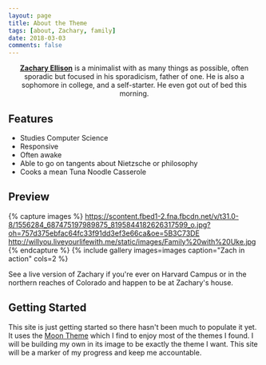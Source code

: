```yaml
---
layout: page
title: About the Theme
tags: [about, Zachary, family]
date: 2018-03-03
comments: false
---
```

    
<center><a href="zellison.com"><b>Zachary Ellison</b></a> is a minimalist with as many things as possible, often sporadic but focused in his sporadicism, father of one. He is also a sophomore in college, and a self-starter. He even got out of bed this morning.</center>

## Features
* Studies Computer Science
* Responsive
* Often awake
* Able to go on tangents about Nietzsche or philosophy
* Cooks a mean Tuna Noodle Casserole

## Preview

{% capture images %}
    https://scontent.fbed1-2.fna.fbcdn.net/v/t31.0-8/1556284_687475197989875_8195844182626317599_o.jpg?oh=757d375ebfac64fc33f91dd3ef3e66ca&oe=5B3C73DE
    http://willyou.liveyourlifewith.me/static/images/Family%20with%20Uke.jpg
{% endcapture %}
{% include gallery images=images caption="Zach in action" cols=2 %}

See a live version of Zachary if you're ever on Harvard Campus or in the northern reaches of Colorado and happen to be at Zachary's house.

## Getting Started

This site is just getting started so there hasn't been much to populate it yet. It uses the [Moon Theme](http://taylantatli.github.io/Moon/) which I find to enjoy most of the themes I found. I will be building my own in its image to be exactly the theme I want. This site will be a marker of my progress and keep me accountable.
